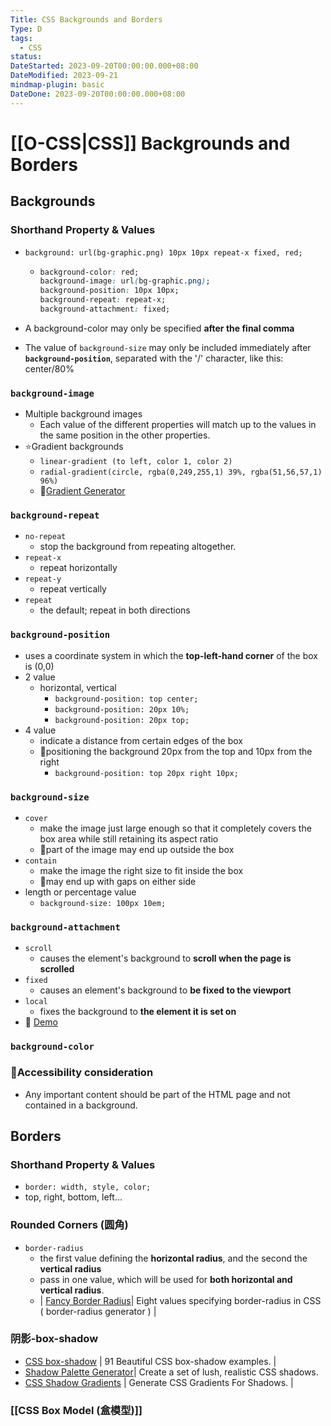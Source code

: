 ```yaml
---
Title: CSS Backgrounds and Borders
Type: D
tags:
  - CSS
status: 
DateStarted: 2023-09-20T00:00:00.000+08:00
DateModified: 2023-09-21
mindmap-plugin: basic
DateDone: 2023-09-20T00:00:00.000+08:00
---
```


# [[O-CSS|CSS]] Backgrounds and Borders

## Backgrounds

### Shorthand Property & Values
- `background: url(bg-graphic.png) 10px 10px repeat-x fixed, red;`

    -
      ```css
      background-color: red;
      background-image: url(bg-graphic.png);
      background-position: 10px 10px;
      background-repeat: repeat-x;
      background-attachment: fixed;
      ```

- A background-color may only be specified **after the final comma**
- The value of `background-size` may only be included immediately after **`background-position`**, separated with the '/' character, like this: center/80%

### `background-image`
- Multiple background images
    - Each value of the different properties will match up to the values in the same position in the other properties.
- ⭐Gradient backgrounds
    - `linear-gradient (to left, color 1, color 2)`
    - `radial-gradient(circle, rgba(0,249,255,1) 39%, rgba(51,56,57,1) 96%)`
    - 📌[Gradient Generator](https://cssgradient.io/)

### `background-repeat`
- `no-repeat`
    - stop the background from repeating altogether.
- `repeat-x`
    - repeat horizontally
- ``repeat-y``
    - repeat vertically
- `repeat`
    - the default; repeat in both directions

### `background-position`
- uses a coordinate system in which the **top-left-hand corner** of the box is (0,0)
- 2 value
    - horizontal, vertical
        - `background-position: top center;`
        - `background-position: 20px 10%;`
        - `background-position: 20px top;`
- 4 value
    - indicate a distance from certain edges of the box
    - 📌positioning the background 20px from the top and 10px from the right
        - `background-position: top 20px right 10px;`

### `background-size`
- `cover`
    - make the image just large enough so that it completely covers the box area while still retaining its aspect ratio
    - 📌part of the image may end up outside the box
- `contain`
    - make the image the right size to fit inside the box
    - 📌may end up with gaps on either side
- length or percentage value
    - `background-size: 100px 10em;`

### `background-attachment`
- `scroll`
    - causes the element's background to **scroll when the page is scrolled**
- `fixed`
    - causes an element's background to **be fixed to the viewport**
- `local`
    - fixes the background to **the element it is set on**
- 📌 [Demo](https://mdn.github.io/learning-area/css/styling-boxes/backgrounds/background-attachment.html)

### `background-color`

### 📌Accessibility consideration
- Any important content should be part of the HTML page and not contained in a background.

## Borders

### Shorthand Property & Values
- `border: width, style, color;`
- top, right, bottom, left...

### Rounded Corners (圆角)
- `border-radius`
    - the first value defining the **horizontal radius**, and the second the **vertical radius**
    - pass in one value, which will be used for **both horizontal and vertical radius**.
    - | [Fancy Border Radius](https://9elements.github.io/fancy-border-radius/full-control.html)| Eight values specifying border-radius in CSS ( border-radius generator ) |

### 阴影-box-shadow
- [CSS box-shadow](https://getcssscan.com/css-box-shadow-examples) | 91 Beautiful CSS box-shadow examples. |
- [Shadow Palette Generator](https://www.joshwcomeau.com/shadow-palette/)| Create a set of lush, realistic CSS shadows.
- [CSS Shadow Gradients](https://alvarotrigo.com/shadow-gradients/) | Generate CSS Gradients For Shadows. |

### [[CSS Box Model (盒模型)]]